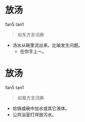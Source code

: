 # 放汤
fan5 tan1
> 如东方言词典
- 汤水从碗里流出来。比喻发生问题。
  - 在你手上～。

# 放汤
fan5 tan1
> 如皋方言词典
- 给锅或碗中加水或其它液体。
- 公共浴室打烊放污水。
